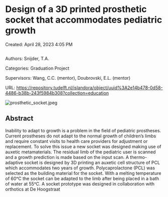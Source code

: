 # Design of a 3D printed prosthetic socket that accommodates pediatric growth

Created: April 28, 2023 4:05 PM

```{tags} 3d-scans, Advanced-Manufacturing, personalized
```

Authors: Snijder, T.A.

Categories: Graduation Project

Supervisors: Wang, C.C. (mentor), Doubrovski, E.L. (mentor)

URL: https://repository.tudelft.nl/islandora/object/uuid%3A2e14b478-0d58-4486-b38b-243f5984b308?collection=education

![prosthetic_socket.jpeg](prosthetic_socket.jpeg)

## **Abstract**

Inability to adapt to growth is a problem in the field of pediatric prostheses. Current prostheses do not adapt to the normal growth of children’s limbs and require constant visits to health care providers for adjustment or replacement. To solve this issue a new socket was designed making use of auxetic metamaterials. The residual limb of the pediatric user is scanned and a growth prediction is made based on the input scan. A thermo-adaptive socket is designed by 3D printing an auxetic cell structure of PCL which accommodates two years of growth. Polycaprolactone (PCL) was selected as the building material for the socket. With a melting temperature of 60ᵒC the socket can be adapted to the limb after being placed in a bath of water at 55ᵒC. A socket prototype was designed in collaboration with orthotics at De Hoogstraat